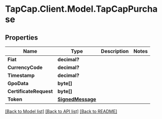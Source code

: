 # TapCap.Client.Model.TapCapPurchase
## Properties

Name | Type | Description | Notes
------------ | ------------- | ------------- | -------------
**Fiat** | **decimal?** |  | 
**CurrencyCode** | **decimal?** |  | 
**Timestamp** | **decimal?** |  | 
**GpoData** | **byte[]** |  | 
**CertificateRequest** | **byte[]** |  | 
**Token** | [**SignedMessage**](SignedMessage.md) |  | 

[[Back to Model list]](../README.md#documentation-for-models) [[Back to API list]](../README.md#documentation-for-api-endpoints) [[Back to README]](../README.md)

